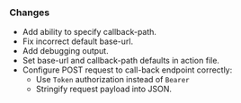### Changes

* Add ability to specify callback-path.
* Fix incorrect default base-url.
* Add debugging output.
* Set base-url and callback-path defaults in action file.
* Configure POST request to call-back endpoint correctly:
  * Use `Token` authorization instead of `Bearer`
  * Stringify request payload into JSON.
